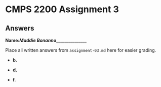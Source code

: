 # CMPS 2200 Assignment 3
## Answers

**Name:**_____Maddie Bonanno____________________


Place all written answers from `assignment-03.md` here for easier grading.






- **b.**




- **d.**





- **f.**
